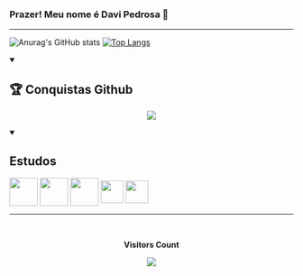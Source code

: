 ### Prazer! Meu nome é Davi Pedrosa 👋

<!--
**DaviEspinosa/DaviEspinosa** is a ✨ _special_ ✨ repository because its `README.md` (this file) appears on your GitHub profile.

Here are some ideas to get you started:

- 🔭 I’m currently working on ...
- 🌱 I’m currently learning ...
- 👯 I’m looking to collaborate on ...
- 🤔 I’m looking for help with ...
- 💬 Ask me about ...
- 📫 How to reach me: ...
- 😄 Pronouns: ...
- ⚡ Fun fact: ...
-->
<hr>

![Anurag's GitHub stats](https://github-readme-stats.vercel.app/api?username=DaviEspinosa&show_icons=true&theme=dracula)     [![Top Langs](https://github-readme-stats.vercel.app/api/top-langs/?username=DaviEspinosa&layout=donut&icons=true&theme=dracula)](https://github.com/DaviEspinosa/github-readme-stats)
  
  
  <div style="display: inline_block">
    <details open>
     <summary><h2>🏆 Conquistas Github</h2></summary>
      <p align="center">
        <img src="https://github-profile-trophy.vercel.app/?username=epicestudar&theme=dracula&row=2&no-bg=true&column=3&margin-w=15&margin-h=15" />
      </p>
    </details>
    <details open>
      <summary> <h2>Estudos</h2></summary>
      <img align="center" height="50" widht="60" src="https://cdn.jsdelivr.net/gh/devicons/devicon/icons/java/java-original.svg" />
      <img align="center" height="50" widht="60" src="https://cdn.jsdelivr.net/gh/devicons/devicon/icons/html5/html5-original-wordmark.svg" />
      <img align="center" height="50" widht="60" src="https://cdn.jsdelivr.net/gh/devicons/devicon/icons/css3/css3-original-wordmark.svg" />
      <img align="center" height="40" widht="50" src="https://cdn.jsdelivr.net/gh/devicons/devicon/icons/javascript/javascript-original.svg" />
      <img align="center" height="40" widht="50" src="https://cdn.jsdelivr.net/gh/devicons/devicon/icons/php/php-original.svg" />
    </details>       
  </div>    
   <hr>
   <div align="center">
    <br><p align="centre"><b>Visitors Count</b></p>  
    <p align="center"><img align="center" src="https://profile-counter.glitch.me/{DaviEspinosa}/count.svg" /></p> 
    <br>
  </div>


